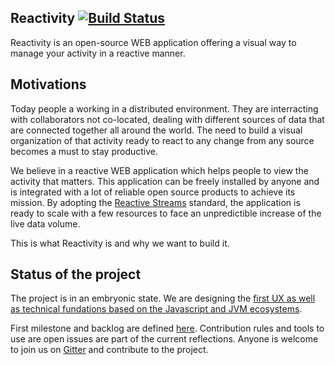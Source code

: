 ## Reactivity [![Build Status](https://travis-ci.org/reactivity-io/reactivity.svg?branch=master)](https://travis-ci.org/reactivity-io/reactivity)

Reactivity is an open-source WEB application offering a visual way to manage your activity in a reactive manner.

## Motivations

Today people a working in a distributed environment.
They are interracting with collaborators not co-located, dealing with different sources of data that are connected together all around the world.
The need to build a visual organization of that activity ready to react to any change from any source becomes a must to stay productive.

We believe in a reactive WEB application which helps people to view the activity that matters.
This application can be freely installed by anyone and is integrated with a lot of reliable open source products to achieve its mission.
By adopting the [Reactive Streams](http://www.reactive-streams.org/) standard, the application is ready to scale with a few resources to face an unpredictible increase of the live data volume.

This is what Reactivity is and why we want to build it.

## Status of the project

The project is in an embryonic state.
We are designing the [first UX as well as technical fundations based on the Javascript and JVM ecosystems](https://github.com/reactivity-io/reactivity-doc/blob/master/index.adoc).

First milestone and backlog are defined [here](https://github.com/reactivity-io/reactivity/issues).
Contribution rules and tools to use are open issues are part of the current reflections.
Anyone is welcome to join us on [Gitter](https://gitter.im/myxit/Lobby?utm_source=share-link&utm_medium=link&utm_campaign=share-link) and contribute to the project.
